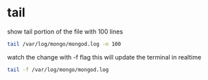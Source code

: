 # tail

show tail portion of the file with 100 lines

```bash
tail /var/log/mongo/mongod.log -n 100
```

watch the change with -f flag this will update the terminal in realtime

```bash
tail -f /var/log/mongo/mongod.log
```

